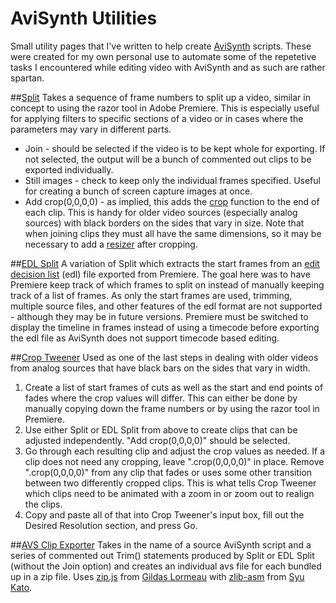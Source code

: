 # AviSynth Utilities
Small utility pages that I've written to help create [AviSynth](http://avisynth.nl/) scripts. These were created for my own personal use to automate some of the repetetive tasks I encountered while editing video with AviSynth and as such are rather spartan.

##[Split](https://csouthwick.github.io/AviSynth-Utilities/split/)
Takes a sequence of frame numbers to split up a video, similar in concept to using the razor tool in Adobe Premiere. This is especially useful for applying filters to specific sections of a video or in cases where the parameters may vary in different parts.

 * Join - should be selected if the video is to be kept whole for exporting. If not selected, the output will be a bunch of commented out clips to be exported individually.
 * Still images  - check to keep only the individual frames specified. Useful for creating a bunch of screen capture images at once.
 * Add crop(0,0,0,0) - as implied, this adds the [crop](http://avisynth.nl/index.php/Crop) function to the end of each clip. This is handy for older video sources (especially analog sources) with black borders on the sides that vary in size. Note that when joining clips they must all have the same dimensions, so it may be necessary to add a [resizer](http://avisynth.nl/index.php/Resize) after cropping.

##[EDL Split](https://csouthwick.github.io/AviSynth-Utilities/edl-split/)
A variation of Split which extracts the start frames from an [edit decision list](https://en.wikipedia.org/wiki/Edit_decision_list) (edl) file exported from Premiere. The goal here was to have Premiere keep track of which frames to split on instead of manually keeping track of a list of frames. As only the start frames are used, trimming, multiple source files, and other features of the edl format are not supported - although they may be in future versions. Premiere must be switched to display the timeline in frames instead of using a timecode before exporting the edl file as AviSynth does not support timecode based editing.

##[Crop Tweener](https://csouthwick.github.io/AviSynth-Utilities/crop-tweener/)
Used as one of the last steps in dealing with older videos from analog sources that have black bars on the sides that vary in width.

1. Create a list of start frames of cuts as well as the start and end points of fades where the crop values will differ. This can either be done by manually copying down the frame numbers or by using the razor tool in Premiere.
2. Use either Split or EDL Split from above to create clips that can be adjusted independently. "Add crop(0,0,0,0)" should be selected.
3. Go through each resulting clip and adjust the crop values as needed. If a clip does not need any cropping, leave ".crop(0,0,0,0)" in place. Remove ".crop(0,0,0,0)" from any clip that fades or uses some other transition between two differently cropped clips. This is what tells Crop Tweener which clips need to be animated with a zoom in or zoom out to realign the clips.
4. Copy and paste all of that into Crop Tweener's input box, fill out the Desired Resolution section, and press Go.

##[AVS Clip Exporter](https://csouthwick.github.io/AviSynth-Utilities/avs-clip-exporter/)
Takes in the name of a source AviSynth script and a series of commented out Trim() statements produced by Split or EDL Split (without the Join option) and creates an individual avs file for each bundled up in a zip file. Uses [zip.js](http://gildas-lormeau.github.io/zip.js/) from [Gildas Lormeau](https://github.com/gildas-lormeau) with [zlib-asm](https://github.com/ukyo/zlib-asm) from [Syu Kato](https://github.com/ukyo).
